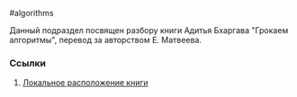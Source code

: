 #algorithms

Данный подраздел посвящен разбору книги Адитья Бхаргава "Грокаем алгоритмы", перевод
за авторством E. Матвеева.

### Ссылки
1. [Локальное расположение книги](D:\новая_учеба\Грокаем_алгоритмы.pdf)